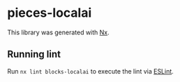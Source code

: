 # pieces-localai

This library was generated with [Nx](https://nx.dev).

## Running lint

Run `nx lint blocks-localai` to execute the lint via [ESLint](https://eslint.org/).

